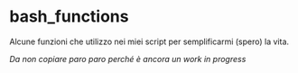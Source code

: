 # bash_functions

Alcune funzioni che utilizzo nei miei script per semplificarmi (spero) la vita.

*Da non copiare paro paro perché è ancora un work in progress*
